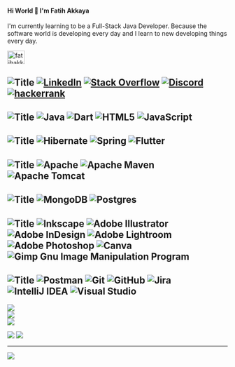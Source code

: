 #### Hi World 👋 I'm Fatih Akkaya


I'm currently learning to be a Full-Stack Java Developer. Because the software world is developing every day and I learn to new developing things every day.

<a href="https://www.hackerrank.com/fatihakkaya" target="blank"><img align="center" src="https://raw.githubusercontent.com/rahuldkjain/github-profile-readme-generator/master/src/images/icons/Social/hackerrank.svg" alt="fatihakkaya" height="30" width="40" /></a>
</p>

![Title](https://img.shields.io/badge/SOCIALS:-%23121011.svg?style=for-the-badge&logo=java&logoColor=white)
[![LinkedIn](https://img.shields.io/badge/LinkedIn-%23121011.svg?logo=linkedin&logoColor=white)](https://linkedin.com/in/fatihakkaya) 
[![Stack Overflow](https://img.shields.io/badge/-Stackoverflow-%23121011?logo=stack-overflow&logoColor=white)](https://stackoverflow.com/users/21657253) 
[![Discord](https://img.shields.io/badge/Discord-%23121011.svg?logo=discord&logoColor=white)](https://discord.com/channels/fatihakkaya#9789) 
[![hackerrank](https://img.shields.io/badge/Hackerrank-%23121011.svg?logo=discord&logoColor=white)](https://discord.com/channels/fatihakkaya#9789) 
---





![Title](https://img.shields.io/badge/LANGUAGES:-%23121011.svg?style=for-the-badge&logo=java&logoColor=white)
![Java](https://img.shields.io/badge/java-%23121011.svg?style=for-the-badge&logo=java&logoColor=white) ![Dart](https://img.shields.io/badge/dart-%23121011.svg?style=for-the-badge&logo=dart&logoColor=white) ![HTML5](https://img.shields.io/badge/html5-%23121011.svg?style=for-the-badge&logo=html5&logoColor=white) ![JavaScript](https://img.shields.io/badge/javascript-%23121011.svg?style=for-the-badge&logo=javascript&logoColor=white)
---


![Title](https://img.shields.io/badge/FRAMEWORKS_PLATFORMS_LIBRARIES:-%23121011.svg?style=for-the-badge&logo=java&logoColor=white) ![Hibernate](https://img.shields.io/badge/Hibernate-%23121011?style=for-the-badge&logo=Hibernate&logoColor=white) ![Spring](https://img.shields.io/badge/spring-%23121011.svg?style=for-the-badge&logo=spring&logoColor=white) ![Flutter](https://img.shields.io/badge/Flutter-%23121011.svg?style=for-the-badge&logo=Flutter&logoColor=white)
---



![Title](https://img.shields.io/badge/SERVERS:-%23121011.svg?style=for-the-badge&logo=java&logoColor=white)
![Apache](https://img.shields.io/badge/apache-%23121011.svg?style=for-the-badge&logo=apache&logoColor=white) ![Apache Maven](https://img.shields.io/badge/Apache%20Maven-%23121011?style=for-the-badge&logo=Apache%20Maven&logoColor=white) ![Apache Tomcat](https://img.shields.io/badge/apache%20tomcat-%23121011.svg?style=for-the-badge&logo=apache-tomcat&logoColor=black) 
---
 


![Title](https://img.shields.io/badge/DATABASES:-%23121011.svg?style=for-the-badge&logo=java&logoColor=white) ![MongoDB](https://img.shields.io/badge/MongoDB-%23121011.svg?style=for-the-badge&logo=mongodb&logoColor=white) ![Postgres](https://img.shields.io/badge/postgres-%23121011.svg?style=for-the-badge&logo=postgresql&logoColor=white)
---


![Title](https://img.shields.io/badge/DESIGN:-%23121011.svg?style=for-the-badge&logo=java&logoColor=white)
![Inkscape](https://img.shields.io/badge/Inkscape-%23121011?style=for-the-badge&logo=inkscape&logoColor=080A13)
![Adobe Illustrator](https://img.shields.io/badge/adobeillustrator-%23121011.svg?style=for-the-badge&logo=adobeillustrator&logoColor=white) 
![Adobe InDesign](https://img.shields.io/badge/Adobe%20InDesign-%23121011?style=for-the-badge&logo=adobeindesign&logoColor=white) 
![Adobe Lightroom](https://img.shields.io/badge/Adobe%20Lightroom-%23121011.svg?style=for-the-badge&logo=Adobe%20Lightroom&logoColor=white) 
![Adobe Photoshop](https://img.shields.io/badge/adobephotoshop-%23121011.svg?style=for-the-badge&logo=adobephotoshop&logoColor=white) 
![Canva](https://img.shields.io/badge/Canva-%23121011.svg?style=for-the-badge&logo=Canva&logoColor=white) 
![Gimp Gnu Image Manipulation Program](https://img.shields.io/badge/Gimp-%23121011?style=for-the-badge&logo=gimp&logoColor=FFFFFF) 
---


![Title](https://img.shields.io/badge/OTHER:-%23121011.svg?style=for-the-badge&logo=java&logoColor=white)
![Postman](https://img.shields.io/badge/Postman-%23121011.svg?style=for-the-badge&logo=postman&logoColor=white) 
![Git](https://img.shields.io/badge/git-%23121011.svg?style=for-the-badge&logo=git&logoColor=white) 
![GitHub](https://img.shields.io/badge/github-%23121011.svg?style=for-the-badge&logo=github&logoColor=white) 
![Jira](https://img.shields.io/badge/jira-%23121011.svg?style=for-the-badge&logo=jira&logoColor=white) 
![IntelliJ IDEA](https://img.shields.io/badge/IntelliJIDEA-%23121011.svg?style=for-the-badge&logo=intellij-idea&logoColor=white) 
![Visual Studio](https://img.shields.io/badge/Visual%20Studio-%23121011.svg?style=for-the-badge&logo=visual-studio&logoColor=white) 
---

![](https://github-readme-stats.vercel.app/api?username=akkaya64&theme=dark&hide_border=true&include_all_commits=false&count_private=false)<br/>
![](https://github-readme-streak-stats.herokuapp.com/?user=akkaya64&theme=dark&hide_border=true)<br/>
![](https://github-readme-stats.vercel.app/api/top-langs/?username=akkaya64&theme=dark&hide_border=true&include_all_commits=false&count_private=false&layout=compact)


![](https://quotes-github-readme.vercel.app/api?type=horizontal&theme=merko)
![](https://github-profile-trophy.vercel.app/?username=akkaya64&theme=radical&no-frame=false&no-bg=true&margin-w=4)

---
[![](https://visitcount.itsvg.in/api?id=fatihakkaya&icon=0&color=0)](https://visitcount.itsvg.in)



<!-- Proudly created with GPRM ( https://gprm.itsvg.in ) 
 
# 💫 About Me:
## 🌐 Socials:
# 💻 Tech Stack:
# 📊 GitHub Stats:
### ✍️ Random Dev Quote
-->
